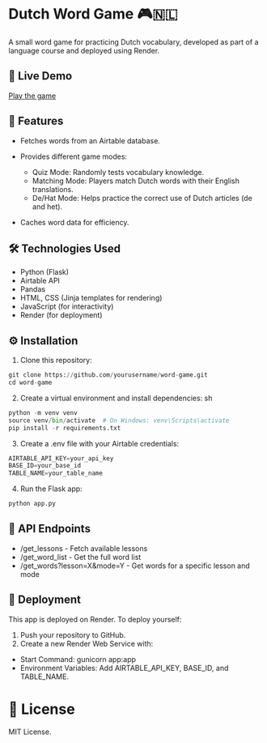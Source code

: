# Dutch Word Game 🎮🇳🇱

A small word game for practicing Dutch vocabulary, developed as part of a language course and deployed using Render.

## 🚀 Live Demo
[Play the game](https://word-game-3raq.onrender.com/)

## 📌 Features

- Fetches words from an Airtable database.

- Provides different game modes:
  - Quiz Mode: Randomly tests vocabulary knowledge.
  - Matching Mode: Players match Dutch words with their English translations.
  - De/Hat Mode: Helps practice the correct use of Dutch articles (de and het).

- Caches word data for efficiency.
## 🛠️ Technologies Used

- Python (Flask)
- Airtable API
- Pandas
- HTML, CSS (Jinja templates for rendering)
- JavaScript (for interactivity)
- Render (for deployment)

## ⚙️ Installation
1. Clone this repository:
```py sh
git clone https://github.com/yourusername/word-game.git
cd word-game
```
2. Create a virtual environment and install dependencies:
sh
```py sh
python -m venv venv
source venv/bin/activate  # On Windows: venv\Scripts\activate
pip install -r requirements.txt
```
3. Create a .env file with your Airtable credentials:
```py sh
AIRTABLE_API_KEY=your_api_key
BASE_ID=your_base_id
TABLE_NAME=your_table_name
```
4. Run the Flask app:
```py sh
python app.py
```

## 📡 API Endpoints
- /get_lessons - Fetch available lessons
- /get_word_list - Get the full word list
- /get_words?lesson=X&mode=Y - Get words for a specific lesson and mode

## 🚀 Deployment
This app is deployed on Render. To deploy yourself:
1. Push your repository to GitHub.
2. Create a new Render Web Service with:
  - Start Command: gunicorn app:app
  - Environment Variables: Add AIRTABLE_API_KEY, BASE_ID, and TABLE_NAME.
# 📜 License
MIT License.
